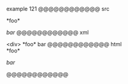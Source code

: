 example 121
@@@@@@@@@@@@ src
<div>
*foo*

*bar*
@@@@@@@@@@@@ xml
<?xml version="1.0" encoding="UTF-8"?>
<!DOCTYPE document SYSTEM "CommonMark.dtd">
<document xmlns="http://commonmark.org/xml/1.0">
  <html_block>&lt;div&gt;
*foo*
</html_block>
  <paragraph>
    <emph>
      <text>bar</text>
    </emph>
  </paragraph>
</document>
@@@@@@@@@@@@ html
<div>
*foo*
<p><em>bar</em></p>
@@@@@@@@@@@@
